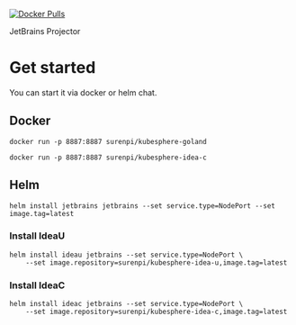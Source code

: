 [![Docker Pulls](https://img.shields.io/docker/pulls/surenpi/kubesphere-goland.svg)](https://hub.docker.com/r/surenpi/kubesphere-goland/tags)

JetBrains Projector

# Get started

You can start it via docker or helm chat.

## Docker

`docker run -p 8887:8887 surenpi/kubesphere-goland`

`docker run -p 8887:8887 surenpi/kubesphere-idea-c`

## Helm

`helm install jetbrains jetbrains --set service.type=NodePort --set image.tag=latest`

### Install IdeaU

```
helm install ideau jetbrains --set service.type=NodePort \
    --set image.repository=surenpi/kubesphere-idea-u,image.tag=latest
```

### Install IdeaC

```
helm install ideac jetbrains --set service.type=NodePort \
    --set image.repository=surenpi/kubesphere-idea-c,image.tag=latest
```
